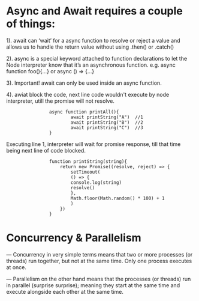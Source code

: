 # Async and Await requires a couple of things:

1). await can ‘wait’ for a async function to resolve or reject a value and allows us to handle the return value without using .then() or .catch()

2). async is a special keyword attached to function declarations to let the Node interpreter know that it’s an asynchronous function.
e.g. async function foo(){...} or async () => {...}

3). Important! await can only be used inside an async function.

4). awiat block the code, next line code wouldn't execute by node interpreter, utill the promise will not resolve.

                    async function printAll(){
                            await printString("A")  //1
                            await printString("B")  //2
                            await printString("C")  //3
                    }
Executing line 1, interpreter will wait for promise response, till that time being next line of code blocked.

                    function printString(string){
                        return new Promise((resolve, reject) => {
                            setTimeout(
                            () => {
                            console.log(string)
                            resolve()
                            }, 
                            Math.floor(Math.random() * 100) + 1
                            )
                        })
                    }

                    

# Concurrency & Parallelism

— Concurrency in very simple terms means that two or more processes (or threads) run together, but not at the same time. Only one process executes at once.

— Parallelism on the other hand means that the processes (or threads) run in parallel (surprise surprise); meaning they start at the same time and execute alongside each other at the same time.
